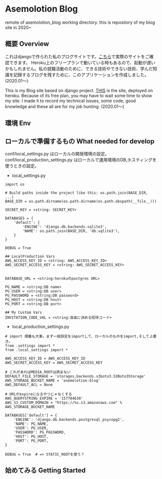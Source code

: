 # Asemolotion Blog
remote of asemolotion_blog working directory.
this is repository of my blog site in 2020~

## 概要 Overview

これはdjangoで作られた私のブログサイトです。[こちら](https://asemolotion-blog.herokuapp.com/)で実際のサイトをご確認できます。
Heroku上のフリープランで動いている時もあるので、起動が遅いかもしれません。私の就職活動のために、できる技術やできない技術、学んだ知識を記録するブログを残すために、このアプリケーションを作成しました。(2020.01〜)

This is my Blog site based on django project. [THIS](https://asemolotion-blog.herokuapp.com/) is the site, deployed on heroku.
Because of its free plan, you may have to wait some time to show my site. I made it to record my technical issues, some code, good knowledge and these all are for my job hunting. (2020.01〜)

## 環境 Env


## ローカルで準備するもの What needed for develop
conf/local_settings.py はローカルの開発環境の設定。  
conf/local_production_settings.py はローカルで運用環境のDB,ホスティングを使うときの設定。


- local_settings.py
```
import os

# Build paths inside the project like this: os.path.join(BASE_DIR, ...)
BASE_DIR = os.path.dirname(os.path.dirname(os.path.abspath(__file__)))

SECRET_KEY = <string: SECRET_KEY>

DATABASES = {
    'default': {
        'ENGINE': 'django.db.backends.sqlite3',
        'NAME': os.path.join(BASE_DIR, 'db.sqlite3'),
    }
}

DEBUG = True

## LocalProduction Vars
AWS_ACCESS_KEY_ID = <string: AWS_ACCESS_KEY_ID>
AWS_SECRET_ACCESS_KEY = <string: AWS_SECRET_ACCESS_KEY>


DATABASE_URL = <string:herokuのpostgres URL>

PG_NAME = <string:DB name>
PG_USER = <string:DB user>
PG_PASSWORD = <string:DB password>
PG_HOST = <string:DB host>
PG_PORT = <string:DB port>

## My Custom Vars
INVITATION_CODE_VAL = <string:自由に決める招待コード>
```

- local_production_settings.py
```
# import 順番も大事。まず一般設定をimportして、ローカルのものをimport,そして上書き。
from .settings import *
from .local_settings import *

AWS_ACCESS_KEY_ID = AWS_ACCESS_KEY_ID
AWS_SECRET_ACCESS_KEY = AWS_SECRET_ACCESS_KEY

# これがあればMEDIA_ROOTは読まない
DEFAULT_FILE_STORAGE = 'storages.backends.s3boto3.S3Boto3Storage'
AWS_STORAGE_BUCKET_NAME = 'asemolotion-blog'
AWS_DEFAULT_ACL = None

# URLがexpireになるやつじゃなくする
AWS_QUERYSTRING_EXPIRE = '157784630'
AWS_S3_CUSTOM_DOMAIN = "https://%s.s3.amazonaws.com" % AWS_STORAGE_BUCKET_NAME

DATABASES['default'] = {
    'ENGINE': 'django.db.backends.postgresql_psycopg2',
    'NAME': PG_NAME,
    'USER': PG_USER,
    'PASSWORD': PG_PASSWORD,
    'HOST': PG_HOST,
    'PORT': PG_PORT,
}

DEBUG = True  # => STATIC_ROOTを使う？ 

```


## 始めてみる Getting Started

```



```


